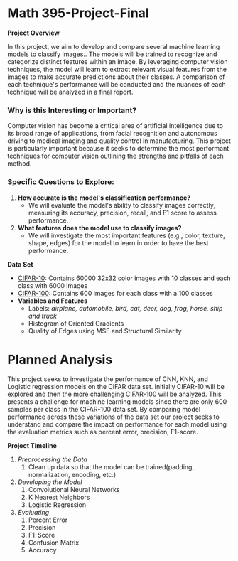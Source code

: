# Math 395-Project-Final
**Project Overview**

In this project, we aim to develop and compare several machine learning models to classify images.. The models will be trained to recognize and categorize distinct features within an image. By leveraging computer vision techniques, the model will learn to extract relevant visual features from the images to make accurate predictions about their classes. A comparison of each technique's performance will be conducted and the nuances of each technique will be analyzed in a final report.

### **Why is this Interesting or Important?**

Computer vision has become a critical area of artificial intelligence due to its broad range of applications, from facial recognition and autonomous driving to medical imaging and quality control in manufacturing. This project is particularly important because it seeks to determine the most performant techniques for computer vision outlining the strengths and pitfalls of each method. 

### **Specific Questions to Explore:**

1. **How accurate is the model's classification performance?**  
   * We will evaluate the model's ability to classify images correctly, measuring its accuracy, precision, recall, and F1 score to assess performance.  
2. **What features does the model use to classify images?**  
   * We will investigate the most important features (e.g., color, texture, shape, edges) for the model to learn in order to have the best performance.

**Data Set**

* [CIFAR-10](https://www.cs.toronto.edu/%7Ekriz/cifar.html): Contains 60000 32x32 color images with 10 classes and each class with 6000 images   
* [CIFAR-100](https://www.cs.toronto.edu/%7Ekriz/cifar.html): Contains 600 images for each class with a 100 classes   
* **Variables and Features**  
  * Labels: *airplane, automobile, bird, cat, deer, dog, frog, horse, ship and truck*  
  * Histogram of Oriented Gradients  
  * Quality of Edges using MSE and Structural Similarity

# 


# **Planned Analysis**

This project seeks to investigate the performance of CNN, KNN, and Logistic regression models on the CIFAR data set. Initially CIFAR-10 will be explored and then the more challenging CIFAR-100 will be analyzed. This presents a challenge for machine learning models since there are only 600 samples per class in the CIFAR-100 data set. By comparing model performance across these variations of the data set our project seeks to understand and compare the impact on performance for each model using the evaluation metrics such as percent error, precision, F1-score.

**Project Timeline**

1. *Preprocessing the Data*   
   1. Clean up  data so that the model can be trained(padding, normalization, encoding, etc.)  
2. *Developing the Model*  
   1. Convolutional Neural Networks  
   2. K Nearest Neighbors  
   3. Logistic Regression  
3. *Evaluating*   
   1. Percent Error  
   2. Precision  
   3. F1-Score  
   4. Confusion Matrix  
   5. Accuracy
